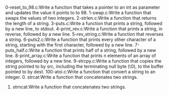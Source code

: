 0-reset_to_98.c:Write a function that takes a pointer to an int as parameter and updates the value it points to to 98.
1-swap.c:Write a function that swaps the values of two integers.
2-strlen.c:Write a function that returns the length of a string.
3-puts.c:Write a function that prints a string, followed by a new line, to stdout.
4-print_rev.c:Write a function that prints a string, in reverse, followed by a new line.
5-rev_string.c:Write a function that reverses a string.
6-puts2.c:Write a function that prints every other character of a string, starting with the first character, followed by a new line.
7-puts_half.c:Write a function that prints half of a string, followed by a new line.
8-print_array.c:Write a function that prints n elements of an array of integers, followed by a new line.
9-strcpy.c:Write a function that copies the string pointed to by src, including the terminating null byte (\0), to the buffer pointed to by dest.
100-atoi.c:Write a function that convert a string to an integer.
0. strcat:Write a function that concatenates two strings.
1. strncat:Write a function that concatenates two strings.
